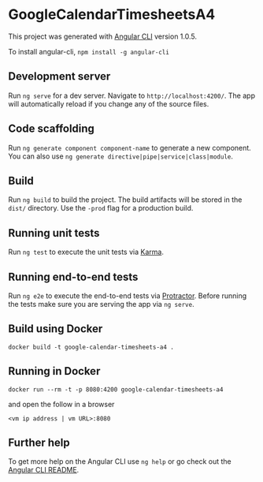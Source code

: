 # GoogleCalendarTimesheetsA4

This project was generated with [Angular CLI](https://github.com/angular/angular-cli) version 1.0.5. 

To install angular-cli, `npm install -g angular-cli`

## Development server

Run `ng serve` for a dev server. Navigate to `http://localhost:4200/`. The app will automatically reload if you change any of the source files.

## Code scaffolding

Run `ng generate component component-name` to generate a new component. You can also use `ng generate directive|pipe|service|class|module`.

## Build

Run `ng build` to build the project. The build artifacts will be stored in the `dist/` directory. Use the `-prod` flag for a production build.

## Running unit tests

Run `ng test` to execute the unit tests via [Karma](https://karma-runner.github.io).

## Running end-to-end tests

Run `ng e2e` to execute the end-to-end tests via [Protractor](http://www.protractortest.org/).
Before running the tests make sure you are serving the app via `ng serve`.

## Build using Docker

`docker build -t google-calendar-timesheets-a4 .`

## Running in Docker

`docker run --rm -t -p 8080:4200 google-calendar-timesheets-a4`

and open the follow in a browser

`<vm ip address | vm URL>:8080`

## Further help

To get more help on the Angular CLI use `ng help` or go check out the [Angular CLI README](https://github.com/angular/angular-cli/blob/master/README.md).
